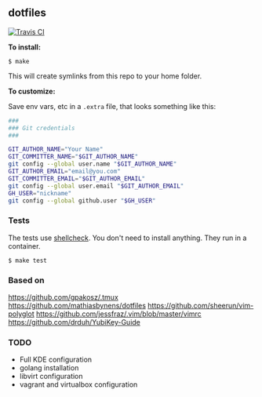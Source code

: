 ## dotfiles

[![Travis CI](https://travis-ci.org/paulfantom/dotfiles.svg?branch=master)](https://travis-ci.org/paulfantom/dotfiles)

**To install:**

```console
$ make
```

This will create symlinks from this repo to your home folder.

**To customize:**

Save env vars, etc in a `.extra` file, that looks something like
this:

```bash
###
### Git credentials
###

GIT_AUTHOR_NAME="Your Name"
GIT_COMMITTER_NAME="$GIT_AUTHOR_NAME"
git config --global user.name "$GIT_AUTHOR_NAME"
GIT_AUTHOR_EMAIL="email@you.com"
GIT_COMMITTER_EMAIL="$GIT_AUTHOR_EMAIL"
git config --global user.email "$GIT_AUTHOR_EMAIL"
GH_USER="nickname"
git config --global github.user "$GH_USER"
```

### Tests

The tests use [shellcheck](https://github.com/koalaman/shellcheck). You don't
need to install anything. They run in a container.

```console
$ make test
```

### Based on

https://github.com/gpakosz/.tmux
https://github.com/mathiasbynens/dotfiles
https://github.com/sheerun/vim-polyglot
https://github.com/jessfraz/.vim/blob/master/vimrc
https://github.com/drduh/YubiKey-Guide

### TODO

- Full KDE configuration
- golang installation
- libvirt configuration
- vagrant and virtualbox configuration
